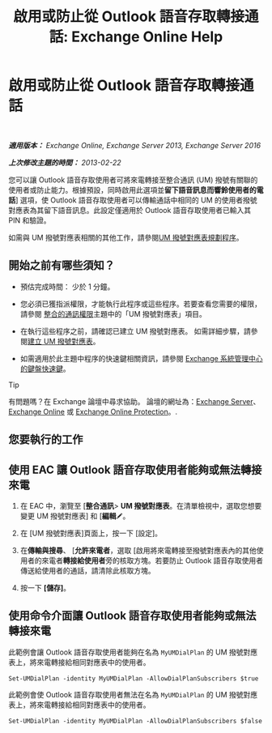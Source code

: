 ﻿---
title: '啟用或防止從 Outlook 語音存取轉接通話: Exchange Online Help'
TOCTitle: 啟用或防止從 Outlook 語音存取轉接通話
ms:assetid: b80c57f1-394c-4608-8ad3-52a3e6d697db
ms:mtpsurl: https://technet.microsoft.com/zh-tw/library/Ee423554(v=EXCHG.150)
ms:contentKeyID: 52062398
ms.date: 05/23/2018
mtps_version: v=EXCHG.150
ms.translationtype: MT
---

# 啟用或防止從 Outlook 語音存取轉接通話

 

_**適用版本：** Exchange Online, Exchange Server 2013, Exchange Server 2016_

_**上次修改主題的時間：** 2013-02-22_

您可以讓 Outlook 語音存取使用者可將來電轉接至整合通訊 (UM) 撥號有關聯的使用者或防止能力。根據預設，同時啟用此選項並**留下語音訊息而響鈴使用者的電話**\] 選項，使 Outlook 語音存取使用者可以傳輸通話中相同的 UM 的使用者撥號對應表為其留下語音訊息。此設定僅適用於 Outlook 語音存取使用者已輸入其 PIN 和驗證。

如需與 UM 撥號對應表相關的其他工作，請參閱[UM 撥號對應表規劃程序](um-dial-plan-procedures-exchange-2013-help.md)。

## 開始之前有哪些須知？

  - 預估完成時間： 少於 1 分鐘。

  - 您必須已獲指派權限，才能執行此程序或這些程序。若要查看您需要的權限，請參閱 [整合的通訊權限](unified-messaging-permissions-exchange-2013-help.md)主題中的「UM 撥號對應表」項目。

  - 在執行這些程序之前，請確認已建立 UM 撥號對應表。 如需詳細步驟，請參閱[建立 UM 撥號對應表](create-a-um-dial-plan-exchange-2013-help.md)。

  - 如需適用於此主題中程序的快速鍵相關資訊，請參閱 [Exchange 系統管理中心的鍵盤快速鍵](keyboard-shortcuts-in-the-exchange-admin-center-exchange-online-protection-help.md)。


> [!TIP]  
> 有問題嗎？在 Exchange 論壇中尋求協助。 論壇的網址為：<a href="https://go.microsoft.com/fwlink/p/?linkid=60612">Exchange Server</a>、 <a href="https://go.microsoft.com/fwlink/p/?linkid=267542">Exchange Online</a> 或 <a href="https://go.microsoft.com/fwlink/p/?linkid=285351">Exchange Online Protection</a>。.




## 您要執行的工作

## 使用 EAC 讓 Outlook 語音存取使用者能夠或無法轉接來電

1.  在 EAC 中，瀏覽至 \[**整合通訊**\> **UM 撥號對應表**。在清單檢視中，選取您想要變更 UM 撥號對應表\] 和 \[**編輯**![編輯圖示](images/JJ218640.6f53ccb2-1f13-4c02-bea0-30690e6ea71d(EXCHG.150).gif "編輯圖示")。

2.  在 \[UM 撥號對應表\]頁面上，按一下 \[設定\]。

3.  在**傳輸與搜尋**、 \[**允許來電者**，選取 \[啟用將來電轉接至撥號對應表內的其他使用者的來電者**轉接給使用者**旁的核取方塊。若要防止 Outlook 語音存取使用者傳送給使用者的通話，請清除此核取方塊。

4.  按一下 **\[儲存\]**。

## 使用命令介面讓 Outlook 語音存取使用者能夠或無法轉接來電

此範例會讓 Outlook 語音存取使用者能夠在名為 `MyUMDialPlan` 的 UM 撥號對應表上，將來電轉接給相同對應表中的使用者。

    Set-UMDialPlan -identity MyUMDialPlan -AllowDialPlanSubscribers $true

此範例會使 Outlook 語音存取使用者無法在名為 `MyUMDialPlan` 的 UM 撥號對應表上，將來電轉接給相同對應表中的使用者。

    Set-UMDialPlan -identity MyUMDialPlan -AllowDialPlanSubscribers $false

